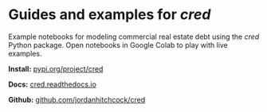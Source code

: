 # Guides and examples for *cred*
Example notebooks for modeling commercial real estate debt using the *cred* Python package. Open notebooks in Google Colab to play with live examples.

**Install:** [pypi.org/project/cred](https://pypi.org/project/cred/)

**Docs:** [cred.readthedocs.io](https://cred.readthedocs.io/en/latest/) 

**Github:** [github.com/jordanhitchcock/cred](https://github.com/jordanhitchcock/cred)